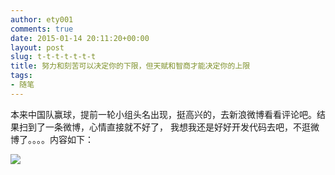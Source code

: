 ```yaml
---
author: ety001
comments: true
date: 2015-01-14 20:11:20+00:00
layout: post
slug: t-t-t-t-t-t-t
title: 努力和刻苦可以决定你的下限，但天赋和智商才能决定你的上限
tags:
- 随笔
---
```


本来中国队赢球，提前一轮小组头名出现，挺高兴的，去新浪微博看看评论吧。结果扫到了一条微博，心情直接就不好了，
我想我还是好好开发代码去吧，不逛微博了。。。。内容如下：

<img src="/assets/img/20150114.jpg">
